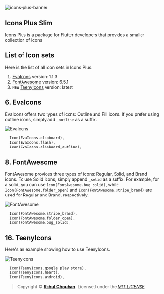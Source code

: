 ![icons-plus-banner](https://github.com/chouhan-rahul/icons_plus/assets/82075108/184e17b5-c32d-402b-9169-21d13e71022a)

## Icons Plus Slim
Icons Plus is a package for Flutter developers that provides a smaller collection of icons 

## List of Icon sets
Here is the list of all icon sets in Icons Plus.

1. [EvaIcons](#6-evaicons) version: 1.1.3
2. [FontAwesome](#8-fontawesome) version: 6.5.1
3. `NEW` [TeenyIcons](#16-teenyicons) version: latest

## 6. EvaIcons
EvaIcons offers two types of icons: Outline and Fill icons. If you prefer using outline icons, simply add `_outline` as a suffix.

![EvaIcons](https://github.com/chouhan-rahul/icons_plus/assets/82075108/0540c185-e843-4429-9eb6-339894f3eed3)

```dart
  Icon(EvaIcons.clipboard),
  Icon(EvaIcons.flash),
  Icon(EvaIcons.clipboard_outline),
```

## 8. FontAwesome
FontAwesome provides three types of icons: Regular, Solid, and Brand icons. To use Solid icons, simply append `_solid` as a suffix. For example, for a solid, you can use `Icon(FontAwesome.bug_solid)`, while `Icon(FontAwesome.folder_open)` and `Icon(FontAwesome.stripe_brand)` are used for Regular and Brand, respectively.

![FontAwesome](https://github.com/chouhan-rahul/icons_plus/assets/82075108/604352ab-b725-49ca-acf4-bd4c5e092cd9)

```dart
  Icon(FontAwesome.stripe_brand),
  Icon(FontAwesome.folder_open),
  Icon(FontAwesome.bug_solid),
```

## 16. TeenyIcons
Here's an example showing how to use TeenyIcons.

![TeenyIcons](https://github.com/chouhan-rahul/icons_plus/assets/82075108/d60b3997-0434-49b1-ac72-ef87b4f53ff8)

```dart
  Icon(TeenyIcons.google_play_store),
  Icon(TeenyIcons.heart),
  Icon(TeenyIcons.android),
```

> Copyright © **[Rahul Chouhan](https://github.com/chouhan-rahul)**. Licensed under the _[MIT LICENSE](https://github.com/chouhan-rahul/icons_plus/blob/main/LICENSE)_
